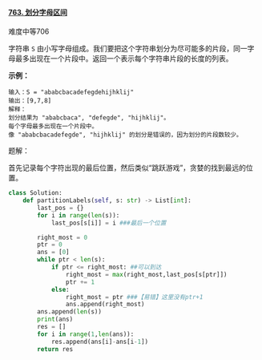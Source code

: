 #### [763. 划分字母区间](https://leetcode-cn.com/problems/partition-labels/)

难度中等706

字符串 `S` 由小写字母组成。我们要把这个字符串划分为尽可能多的片段，同一字母最多出现在一个片段中。返回一个表示每个字符串片段的长度的列表。

 

**示例：**

```
输入：S = "ababcbacadefegdehijhklij"
输出：[9,7,8]
解释：
划分结果为 "ababcbaca", "defegde", "hijhklij"。
每个字母最多出现在一个片段中。
像 "ababcbacadefegde", "hijhklij" 的划分是错误的，因为划分的片段数较少。
```

题解：

首先记录每个字符出现的最后位置，然后类似“跳跃游戏”，贪婪的找到最远的位置。

```python
class Solution:
    def partitionLabels(self, s: str) -> List[int]:
        last_pos = {}
        for i in range(len(s)):
            last_pos[s[i]] = i ###最后一个位置

        right_most = 0
        ptr = 0
        ans = [0]
        while ptr < len(s):
            if ptr <= right_most: ##可以到达
                right_most = max(right_most,last_pos[s[ptr]])
                ptr += 1
            else:
                right_most = ptr ###【易错】这里没有ptr+1
                ans.append(right_most)
        ans.append(len(s))
        print(ans)
        res = []
        for i in range(1,len(ans)):
            res.append(ans[i]-ans[i-1])
        return res
```

